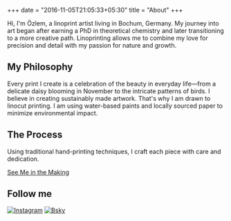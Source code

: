 +++
date = "2016-11-05T21:05:33+05:30"
title = "About"
+++


Hi, I'm Özlem, a linoprint artist living in Bochum, Germany. My journey into art began after earning a PhD in theoretical chemistry and later transitioning to a more creative path. Linoprinting allows me to combine my love for precision and detail with my passion for nature and growth.

## My Philosophy

Every print I create is a celebration of the beauty in everyday life—from a delicate daisy blooming in November to the intricate patterns of birds. I believe in creating sustainably made artwork. That's why I am drawn to linocut printing. I am using water-based paints and locally sourced paper to minimize environmental impact.

## The Process

Using traditional hand-printing techniques, I craft each piece with care and dedication.

[See Me in the Making](/making)

## Follow me

[![Instagram](images/icons/Instagram.png)](https://instagram.com/ozlemyonder_art)
[![Bsky](images/icons/Bluesky.png)](https://bsky.app/profile/ozlem-art.bsky.social)